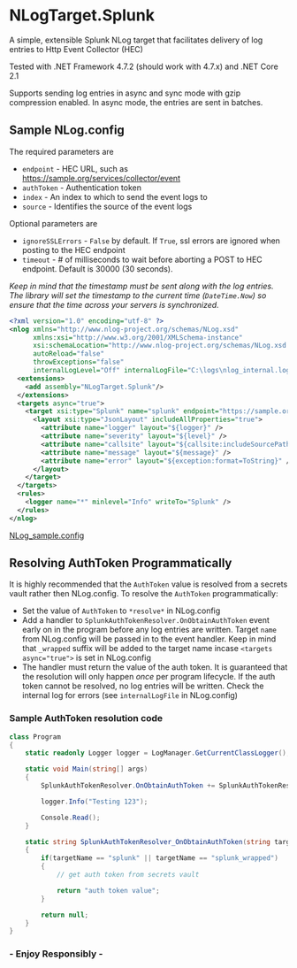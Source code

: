 # NLogTarget.Splunk
A simple, extensible Splunk NLog target that facilitates delivery of log entries to Http Event Collector (HEC)  

Tested with .NET Framework 4.7.2 (should work with 4.7.x) and .NET Core 2.1  

Supports sending log entries in async and sync mode with gzip compression enabled. In async mode, the entries are sent in batches.

## Sample NLog.config

The required parameters are

* `endpoint` - HEC URL, such as https://sample.org/services/collector/event
* `authToken` - Authentication token
* `index` - An index to which to send the event logs to
* `source` - Identifies the source of the event logs

Optional parameters are

* `ignoreSSLErrors` - `False` by default. If `True`, ssl errors are ignored when posting to the HEC endpoint
* `timeout` - # of milliseconds to wait before aborting a POST to HEC endpoint. Default is 30000 (30 seconds).

_Keep in mind that the timestamp must be sent along with the log entries. The library will set the timestamp to the current time (`DateTime.Now`) so ensure that the time across your servers is synchronized._

```xml
<?xml version="1.0" encoding="utf-8" ?>
<nlog xmlns="http://www.nlog-project.org/schemas/NLog.xsd"
      xmlns:xsi="http://www.w3.org/2001/XMLSchema-instance"
      xsi:schemaLocation="http://www.nlog-project.org/schemas/NLog.xsd NLog.xsd"
      autoReload="false"
      throwExceptions="false"
      internalLogLevel="Off" internalLogFile="C:\logs\nlog_internal.log">
  <extensions>
    <add assembly="NLogTarget.Splunk"/>
  </extensions>
  <targets async="true">
    <target xsi:type="Splunk" name="splunk" endpoint="https://sample.org/services/collector/event" authToken="***" index="sample_index" source="http:your_app">
      <layout xsi:type="JsonLayout" includeAllProperties="true">
        <attribute name="logger" layout="${logger}" />
        <attribute name="severity" layout="${level}" />
        <attribute name="callsite" layout="${callsite:includeSourcePath=false:className=false}" />
        <attribute name="message" layout="${message}" />
        <attribute name="error" layout="${exception:format=ToString}" />
      </layout>
    </target>
  </targets>
  <rules>
    <logger name="*" minlevel="Info" writeTo="Splunk" />
  </rules>
</nlog>
```

[NLog_sample.config](https://github.com/clearwaterstream/NLogTarget.Splunk/blob/master/NLogTarget.Splunk/NLog_sample.config)

## Resolving AuthToken Programmatically

It is highly recommended that the `AuthToken` value is resolved from a secrets vault rather then NLog.config. To resolve the `AuthToken` programmatically:

* Set the value of `AuthToken` to `*resolve*` in NLog.config
* Add a handler to `SplunkAuthTokenResolver.OnObtainAuthToken` event early on in the program before any log entries are written. Target `name` from NLog.config will be passed in to the event handler. Keep in mind that `_wrapped` suffix will be added to the target name incase `<targets async="true">` is set in NLog.config
* The handler must return the value of the auth token. It is guaranteed that the resolution will only happen *once* per program lifecycle. If the auth token cannot be resolved, no log entries will be written. Check the internal log for errors (see `internalLogFile` in NLog.config)

### Sample AuthToken resolution code

```csharp
class Program
{
	static readonly Logger logger = LogManager.GetCurrentClassLogger();

	static void Main(string[] args)
	{
		SplunkAuthTokenResolver.OnObtainAuthToken += SplunkAuthTokenResolver_OnObtainAuthToken;

		logger.Info("Testing 123");

		Console.Read();
	}

	static string SplunkAuthTokenResolver_OnObtainAuthToken(string targetName)
	{
		if(targetName == "splunk" || targetName == "splunk_wrapped")
		{
			// get auth token from secrets vault

			return "auth token value";
		}

		return null;
	}
}
```

### - Enjoy Responsibly -
